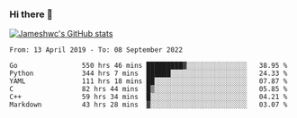 ### Hi there 👋

[![Jameshwc's GitHub stats](https://github-readme-stats.vercel.app/api?username=jameshwc)](https://github.com/anuraghazra/github-readme-stats)

<!--START_SECTION:waka-->

```text
From: 13 April 2019 - To: 08 September 2022

Go                550 hrs 46 mins █████████▓░░░░░░░░░░░░░░░   38.95 %
Python            344 hrs 7 mins  ██████░░░░░░░░░░░░░░░░░░░   24.33 %
YAML              111 hrs 18 mins ██░░░░░░░░░░░░░░░░░░░░░░░   07.87 %
C                 82 hrs 44 mins  █▒░░░░░░░░░░░░░░░░░░░░░░░   05.85 %
C++               59 hrs 34 mins  █░░░░░░░░░░░░░░░░░░░░░░░░   04.21 %
Markdown          43 hrs 28 mins  ▓░░░░░░░░░░░░░░░░░░░░░░░░   03.07 %
```

<!--END_SECTION:waka-->
